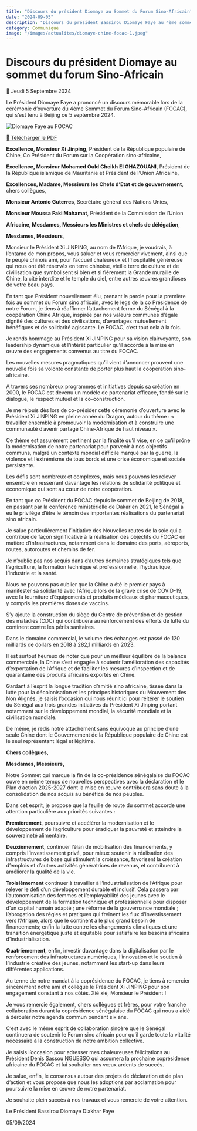 ```yaml
---
title: "Discours du président Diomaye au Sommet du Forum Sino-Africain"
date: "2024-09-05"
description: "Discours du président Bassirou Diomaye Faye au 4ème sommet du forum Sino-Africain (FOCAC)"
category: Communiqué
image: "/images/actualites/diomaye-chine-focac-1.jpeg"
---
```


# Discours du président Diomaye au sommet du forum Sino-Africain

📅 Jeudi 5 Septembre 2024

Le Président Diomaye Faye a prononcé un discours mémorable lors de la cérémonie d’ouverture du 4ème Sommet du Forum Sino-Africain (FOCAC), qui s’est tenu à Beijing ce 5 septembre 2024.

<img src="/images/actualites/diomaye-chine-focac-1.jpeg" alt="Diomaye Faye au FOCAC" loading="lazy" fetchpriority="high">

<a href="/pdf/discours/DISCOURS_PR_BASSIROU_DIOMAYE_FAYE_4e_SOMMET_FOCAC_BEIJING_05092024.pdf" target="_blank">📄 Télécharger le PDF</a>

**Excellence, Monsieur Xi Jinping**, Président de la République populaire de Chine, Co Président du Forum sur la Coopération sino-africaine,

**Excellence, Monsieur Mohamed Ould Cheikh El GHAZOUANI**, Président de la République islamique de Mauritanie et Président de l’Union Africaine,

**Excellences, Madame, Messieurs les Chefs d’Etat et de gouvernement**, chers collègues,

**Monsieur Antonio Guterres**, Secrétaire général des Nations Unies,

**Monsieur Moussa Faki Mahamat**, Président de la Commission de l’Union

**Africaine, Mesdames, Messieurs les Ministres et chefs de délégation**,

**Mesdames, Messieurs**,

Monsieur le Président Xi JINPING, au nom de l’Afrique, je voudrais, à l’entame de mon propos, vous saluer et vous remercier vivement, ainsi que le peuple chinois ami, pour l’accueil chaleureux et l’hospitalité généreuse qui nous ont été réservés en terre chinoise, vieille terre de culture et de civilisation que symbolisent si bien et si fièrement la Grande muraille de Chine, la cité interdite et le temple du ciel, entre autres œuvres grandioses de votre beau pays.

En tant que Président nouvellement élu, prenant la parole pour la première fois au sommet du Forum sino africain, avec le legs de la co Présidence de notre Forum, je tiens à réaffirmer l’attachement ferme du Sénégal à la coopération Chine Afrique, inspirée par nos valeurs communes d’égale dignité des cultures et des civilisations, d’avantages mutuellement bénéfiques et de solidarité agissante. Le FOCAC, c’est tout cela à la fois.

Je rends hommage au Président Xi JINPING pour sa vision clairvoyante, son leadership dynamique et l’intérêt particulier qu’il accorde à la mise en œuvre des engagements convenus au titre du FOCAC.

Les nouvelles mesures pragmatiques qu’il vient d’annoncer prouvent une nouvelle fois sa volonté constante de porter plus haut la coopération sino- africaine.

A travers ses nombreux programmes et initiatives depuis sa création en 2000, le FOCAC est devenu un modèle de partenariat efficace, fondé sur le dialogue, le respect mutuel et la co-construction.

Je me réjouis dès lors de co-présider cette cérémonie d’ouverture avec le Président Xi JINPING en pleine année du Dragon, autour du thème : « travailler ensemble à promouvoir la modernisation et à construire une communauté d’avenir partagé Chine-Afrique de haut niveau ».

Ce thème est assurément pertinent par la finalité qu’il vise, en ce qu’il prône la modernisation de notre partenariat pour parvenir à nos objectifs communs, malgré un contexte mondial difficile marqué par la guerre, la violence et l’extrémisme de tous bords et une crise économique et sociale persistante.

Les défis sont nombreux et complexes, mais nous pouvons les relever ensemble en resserrant davantage les relations de solidarité politique et économique qui sont au cœur de notre coopération.

En tant que co Président du FOCAC depuis le sommet de Beijing de 2018, en passant par la conférence ministérielle de Dakar en 2021, le Sénégal a eu le privilège d’être le témoin des importantes réalisations du partenariat sino africain.

Je salue particulièrement l’initiative des Nouvelles routes de la soie qui a contribué de façon significative à la réalisation des objectifs du FOCAC en matière d’infrastructures, notamment dans le domaine des ports, aéroports, routes, autoroutes et chemins de fer.

Je n’oublie pas nos acquis dans d’autres domaines stratégiques tels que l’agriculture, la formation technique et professionnelle, l’hydraulique, l’industrie et la santé.

Nous ne pouvons pas oublier que la Chine a été le premier pays à manifester sa solidarité avec l’Afrique lors de la grave crise de COVID-19, avec la fourniture d’équipements et produits médicaux et pharmaceutiques, y compris les premières doses de vaccins.

S’y ajoute la construction du siège du Centre de prévention et de gestion des maladies (CDC) qui contribuera au renforcement des efforts de lutte du continent contre les périls sanitaires.

Dans le domaine commercial, le volume des échanges est passé de 120 milliards de dollars en 2018 à 282,1 milliards en 2023.

Il est surtout heureux de noter que pour un meilleur équilibre de la balance commerciale, la Chine s’est engagée à soutenir l’amélioration des capacités d’exportation de l’Afrique et de faciliter les mesures d’inspection et de quarantaine des produits africains exportés en Chine.

Gardant à l’esprit la longue tradition d’amitié sino africaine, tissée dans la lutte pour la décolonisation et les principes historiques du Mouvement des Non Alignés, je saisis l’occasion qui nous réunit ici pour réitérer le soutien du Sénégal aux trois grandes initiatives du Président Xi Jinping portant notamment sur le développement mondial, la sécurité mondiale et la civilisation mondiale.

De même, je redis notre attachement sans équivoque au principe d’une seule Chine dont le Gouvernement de la République populaire de Chine est le seul représentant légal et légitime.

**Chers collègues,**

**Mesdames, Messieurs,**

Notre Sommet qui marque la fin de la co-présidence sénégalaise du FOCAC ouvre en même temps de nouvelles perspectives avec la déclaration et le Plan d’action 2025-2027 dont la mise en œuvre contribuera sans doute à la consolidation de nos acquis au bénéfice de nos peuples.

Dans cet esprit, je propose que la feuille de route du sommet accorde une attention particulière aux priorités suivantes :

**Premièrement**, poursuivre et accélérer la modernisation et le développement
de l’agriculture pour éradiquer la pauvreté et atteindre la souveraineté
alimentaire.

**Deuxièmement**, continuer l’élan de mobilisation des financements, y compris
l’investissement privé, pour mieux soutenir la réalisation des infrastructures de
base qui stimulent la croissance, favorisent la création d’emplois et d’autres
activités génératrices de revenus, et contribuent à améliorer la qualité de la vie.

**Troisièmement** continuer à travailler à l’industrialisation de l’Afrique pour
relever le défi d’un développement durable et inclusif. Cela passera par
l’autonomisation des femmes et l’employabilité des jeunes avec le
développement de la formation technique et professionnelle pour disposer d’un
capital humain adapté ; une réforme de la gouvernance mondiale ; l’abrogation
des règles et pratiques qui freinent les flux d’investissement vers l’Afrique, alors
que le continent a le plus grand besoin de financements; enfin la lutte contre les changements climatiques et une transition énergétique juste et équitable pour
satisfaire les besoins africains d’industrialisation.

**Quatrièmement**, enfin, investir davantage dans la digitalisation par le
renforcement des infrastructures numériques, l’innovation et le soutien à
l’industrie créative des jeunes, notamment les start-up dans leurs différentes
applications.

Au terme de notre mandat à la coprésidence du FOCAC, je tiens à remercier sincèrement notre ami et collègue le Président Xi JINPING pour son engagement constant à nos côtés. Xiè xiè, Monsieur le Président !

Je vous remercie également, chers collègues et frères, pour votre franche collaboration durant la coprésidence sénégalaise du FOCAC qui nous a aidé à dérouler notre agenda commun pendant six ans.

C’est avec le même esprit de collaboration sincère que le Sénégal continuera de soutenir le Forum sino africain pour qu’il garde toute la vitalité nécessaire à la construction de notre ambition collective.

Je saisis l’occasion pour adresser mes chaleureuses félicitations au Président Denis Sassou NGUESSO qui assumera la prochaine coprésidence africaine du FOCAC et lui souhaiter nos vœux ardents de succès.

Je salue, enfin, le consensus autour des projets de déclaration et de plan d’action et vous propose que nous les adoptions par acclamation pour poursuivre la mise en œuvre de notre partenariat.

Je souhaite plein succès à nos travaux et vous remercie de votre attention.

Le Président Bassirou Diomaye Diakhar Faye

05/09/2024

